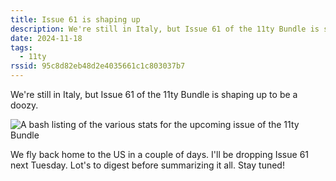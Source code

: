 ```yaml
---
title: Issue 61 is shaping up
description: We're still in Italy, but Issue 61 of the 11ty Bundle is shaping up to be a doozy.
date: 2024-11-18
tags:
  - 11ty
rssid: 95c8d82eb48d2e4035661c1c803037b7
---
```


We're still in Italy, but Issue 61 of the 11ty Bundle is shaping up to be a doozy.

![A bash listing of the various stats for the upcoming issue of the 11ty Bundle](/assets/img/issue-61-is-shaping-up.jpg)

We fly back home to the US in a couple of days. I'll be dropping Issue 61 next Tuesday. Lot's to digest before summarizing it all. Stay tuned!
